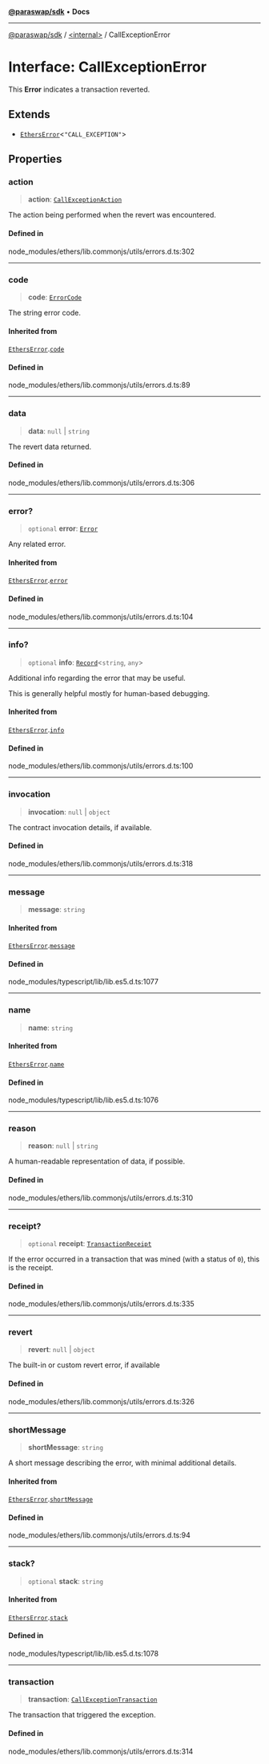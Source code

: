 [**@paraswap/sdk**](../../README.md) • **Docs**

***

[@paraswap/sdk](../../globals.md) / [\<internal\>](../README.md) / CallExceptionError

# Interface: CallExceptionError

This **Error** indicates a transaction reverted.

## Extends

- [`EthersError`](EthersError.md)\<`"CALL_EXCEPTION"`\>

## Properties

### action

> **action**: [`CallExceptionAction`](../type-aliases/CallExceptionAction.md)

The action being performed when the revert was encountered.

#### Defined in

node\_modules/ethers/lib.commonjs/utils/errors.d.ts:302

***

### code

> **code**: [`ErrorCode`](../type-aliases/ErrorCode.md)

The string error code.

#### Inherited from

[`EthersError`](EthersError.md).[`code`](EthersError.md#code)

#### Defined in

node\_modules/ethers/lib.commonjs/utils/errors.d.ts:89

***

### data

> **data**: `null` \| `string`

The revert data returned.

#### Defined in

node\_modules/ethers/lib.commonjs/utils/errors.d.ts:306

***

### error?

> `optional` **error**: [`Error`](Error.md)

Any related error.

#### Inherited from

[`EthersError`](EthersError.md).[`error`](EthersError.md#error)

#### Defined in

node\_modules/ethers/lib.commonjs/utils/errors.d.ts:104

***

### info?

> `optional` **info**: [`Record`](../type-aliases/Record.md)\<`string`, `any`\>

Additional info regarding the error that may be useful.

 This is generally helpful mostly for human-based debugging.

#### Inherited from

[`EthersError`](EthersError.md).[`info`](EthersError.md#info)

#### Defined in

node\_modules/ethers/lib.commonjs/utils/errors.d.ts:100

***

### invocation

> **invocation**: `null` \| `object`

The contract invocation details, if available.

#### Defined in

node\_modules/ethers/lib.commonjs/utils/errors.d.ts:318

***

### message

> **message**: `string`

#### Inherited from

[`EthersError`](EthersError.md).[`message`](EthersError.md#message)

#### Defined in

node\_modules/typescript/lib/lib.es5.d.ts:1077

***

### name

> **name**: `string`

#### Inherited from

[`EthersError`](EthersError.md).[`name`](EthersError.md#name)

#### Defined in

node\_modules/typescript/lib/lib.es5.d.ts:1076

***

### reason

> **reason**: `null` \| `string`

A human-readable representation of data, if possible.

#### Defined in

node\_modules/ethers/lib.commonjs/utils/errors.d.ts:310

***

### receipt?

> `optional` **receipt**: [`TransactionReceipt`](../classes/TransactionReceipt.md)

If the error occurred in a transaction that was mined
 (with a status of ``0``), this is the receipt.

#### Defined in

node\_modules/ethers/lib.commonjs/utils/errors.d.ts:335

***

### revert

> **revert**: `null` \| `object`

The built-in or custom revert error, if available

#### Defined in

node\_modules/ethers/lib.commonjs/utils/errors.d.ts:326

***

### shortMessage

> **shortMessage**: `string`

A short message describing the error, with minimal additional
 details.

#### Inherited from

[`EthersError`](EthersError.md).[`shortMessage`](EthersError.md#shortmessage)

#### Defined in

node\_modules/ethers/lib.commonjs/utils/errors.d.ts:94

***

### stack?

> `optional` **stack**: `string`

#### Inherited from

[`EthersError`](EthersError.md).[`stack`](EthersError.md#stack)

#### Defined in

node\_modules/typescript/lib/lib.es5.d.ts:1078

***

### transaction

> **transaction**: [`CallExceptionTransaction`](../type-aliases/CallExceptionTransaction.md)

The transaction that triggered the exception.

#### Defined in

node\_modules/ethers/lib.commonjs/utils/errors.d.ts:314
